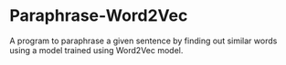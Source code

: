 # Paraphrase-Word2Vec
 A program to paraphrase a given sentence by finding out similar words using a model trained using Word2Vec model.
